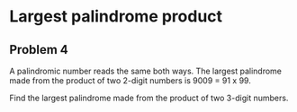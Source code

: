 #  Largest palindrome product
## Problem 4


A palindromic number reads the same both ways. 
The largest palindrome made from the product of two 2-digit numbers is 9009 = 91 x 99.

Find the largest palindrome made from the product of two 3-digit numbers.



